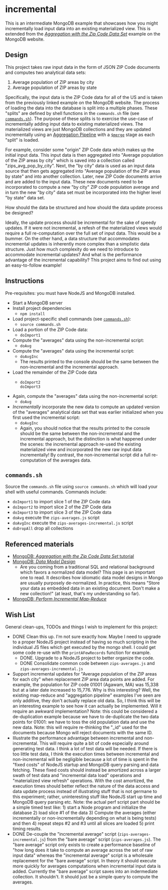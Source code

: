 # incremental

This is an intermediate MongoDB example that showcases how you might incrementally load input data into an existing
materialized view. This is extended from the [*Aggregation with the Zip Code Data Set*](https://docs.mongodb.com/manual/tutorial/aggregation-zip-code-data-set/)
example on the MongoDB website.

## Design

This project takes raw input data in the form of JSON ZIP Code documents and computes two analytical data sets:

1. Average population of ZIP areas by city
1. Average population of ZIP areas by state

Specifically, the input data is the ZIP Code data for all of the US and is taken from the previously linked example on
the MongoDB website. The process of loading the data into the database is split into a multiple phases. These "splits"
are defined by shell functions in the `commands.sh` file (see [`commands.sh`](#commandssh)). The purpose of these splits
is to exercise the use-case of incrementally adding input data to existing materialized views. The materialized views are
just MongoDB collections and they are updated incrementally using an [Aggregation Pipeline](https://docs.mongodb.com/manual/core/aggregation-pipeline/)
with a [`$merge`](https://docs.mongodb.com/manual/reference/operator/aggregation/merge/#pipe._S_merge) stage as each "split"
is loaded.

For example, consider some "origin" ZIP Code data which makes up the initial input data. This input data is then aggregated
into "Average population of the ZIP areas by city" which is saved into a collection called "zips_avg_pop_by_city".
Next, the "by city" data is used as an input data source that then gets aggregated into "Average population of the ZIP areas
by state" and into another collection. Later, new ZIP Code documents arrive and are added to the input data. These new documents need to be
incorporated to compute a new "by city" ZIP code population average and in turn the new "by city" data set must be
incorporated into the higher level "by state" data set.

How should the data be structured and how should the data update process be designed?

Ideally, the update process should be incremental for the sake of speedy updates. If it were not incremental, a refesh of
the materialized views would require a full re-computation over the full set of input data. This would be a bummer. On the
other hand, a data structure that accommodates incremental updates is inherently more complex than a simplistic data structure.
Just how much complexity do we need to introduce to accommodate incremental updates? And what is the performance advantage
of the incremental capability? This project aims to find out using an easy-to-follow example!

## Instructions

Pre-requisites: you must have NodeJS and MongoDB installed. 

* Start a MongoDB server
* Install project dependencies
  * `npm install`
* Load project-specific shell commands (see [`commands.sh`](#commandssh)):
  * `source commands.sh`
* Load a portion of the ZIP Code data:
  * `doImport1`
* Compute the "averages" data using the non-incremental script:
  * `doAvg`
* Compute the "averages" data using the incremental script:
  * `doAvgInc`
  * The results printed to the console should be the same between the non-incremental and the incremental approach.
* Load the remainder of the ZIP Code data
  * ```
    doImport2
    doImport3
    ```
* Again, compute the "averages" data using the non-incremental script:
  * `doAvg`
* *Incrementally* incorporate the new data to compute an updated version of the "averages" analytical data set that was
  earlier initialized when you first used the incremental script:
  * `doAvgInc`
  * Again, you should notice that the results printed to the console should be the same between the non-incremental and
    the incremental approach, but the distinction is what happened under the scenes: the incremental approach re-used the
    existing materialized view and incorporated the new raw input data incrementally! By contrast, the non-incremental
    script did a full re-computation of the averages data.

## `commands.sh`

Source the `commands.sh` file using `source commands.sh` which will load your shell with useful
commands. Commands include:

* `doImport1` to import slice 1 of the ZIP Code data
* `doImport2` to import slice 2 of the ZIP Code data
* `doImport3` to import slice 3 of the ZIP Code data
* `doAvg` execute the `zips-averages.js` script
* `doAvgInc` execute the `zips-averages-incremental.js` script
* `doDropAll` drop all collections

## Referenced materials

* [MongoDB: *Aggregation with the Zip Code Data Set* tutorial](https://docs.mongodb.com/manual/tutorial/aggregation-zip-code-data-set/)
* [MongoDB: *Data Model Design*](https://docs.mongodb.com/manual/core/data-model-design)
    * Are you coming from a traditional SQL and relational background which favors a normalized data model? This page is
      an important one to read. It describes how idiomatic data model designs in Mongo are usually purposely de-normalized.
      In practice, this means "Store your data as embedded data in an existing document. Don't make a new collection!" (at
      least, that's my understanding so far).
* [MongoDB: *Perform Incremental Map-Reduce*](https://docs.mongodb.com/manual/tutorial/perform-incremental-map-reduce/)

## Wish List

General clean-ups, TODOs and things I wish to implement for this project:

* DONE Clean this up. I'm not sure exactly how. Maybe I need to upgrade to a proper NodeJS project instead of having so much
  scripting in the individual JS files which get executed by the mongo shell. I could get some code re-use with the `printAFewRecords`
  function for example.
  * DONE. Upgrade to a NodeJS project to better organize the code.
  * DONE Consolidate common code between `zips-averages.js` and `zips-averages-incremental.js`
* Support incremental updates for "Average population of the ZIP areas for each city" when replacement ZIP area
  data points are added. For example, the population for ZIP code 01001 (Agawam, MA) was 15,338 but at a later date increased
  to 15,776. Why is this interesting? Well, the existing map-reduce and "aggregation pipeline" examples I've seen are only
  additive, they don't actually replace old data. So, I think this will be an interesting example to see how it can actually
  be implemented. Will it require an awkward implementation? Note: this could be considered a de-duplication example because we have
  to de-duplicate the two data points for 01001: we have to toss the old population data and use the new data. Note: this
  will require re-thinking the "_id" used for the documents because Mongo will reject documents with the same ID. 
* Illustrate the performance advantage between incremental and non-incremental. This will require quite a bit of code especially
  around generating test data. I think a lot of test data will be needed. If there is too little test data, I think the
  execution times between incremental and non-incremental will be negligible because a lot of time is spent in the "fixed costs"
  of NodeJS startup and MongoDB query parsing and data fetching. These fixed costs should instead be amortized across a
  larger swath of test data and "incremental data load" operations and "materialized view refresh" operations. With the
  cost amortized, the execution times should better reflect the nature of the data access and data update process instead
  of illustrating stuff that is not germane to this experiment; rather, uninteresting stuff like NodeJS start up time and
  MongoDB query parsing etc. Note: the actual perf script part should be a simple timed test like: 1) start a Node program
  and initialize the database 2) load slice #1 of the data 3) Compute the averages (either incrementally
  or non-incrementally depending on what is being tests) and then 4) repeat steps #2 and #3 until all slices are loaded
  5) print timing results.
* DONE De-couple the "incremental average" script (`zips-averages-incremental.js`) from the "bare average" script (`zips-averages.js`).
  The "bare average" script only exists to create a performance baseline of "how long does it take to compute an average
  across the set of raw input data" whereas the "incremental average" script is a wholesale replacement for the "bare average"
  script. In theory it should execute more quickly for averages computations when incremental input data is added. Currently
  the "bare average" script saves into an indermediate collection. It shouldn't. It should just be a simple query to compute
  the averages.
